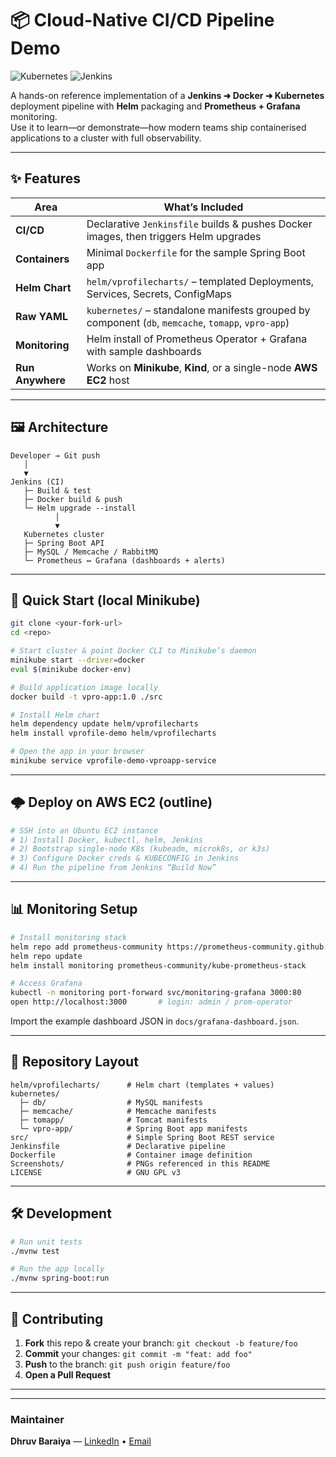 # 📦 Cloud-Native CI/CD Pipeline Demo

![Kubernetes](https://img.shields.io/badge/Kubernetes-%231563ff.svg?logo=kubernetes&logoColor=white)
![Jenkins](https://img.shields.io/badge/Jenkins-%23D24939.svg?logo=jenkins&logoColor=white)

A hands-on reference implementation of a **Jenkins ➜ Docker ➜ Kubernetes** deployment pipeline with **Helm** packaging and **Prometheus + Grafana** monitoring.  
Use it to learn—or demonstrate—how modern teams ship containerised applications to a cluster with full observability.

---

## ✨ Features

| Area            | What’s Included                                                                                               |
| --------------- | -------------------------------------------------------------------------------------------------------------- |
| **CI/CD**       | Declarative `Jenkinsfile` builds & pushes Docker images, then triggers Helm upgrades                           |
| **Containers**  | Minimal `Dockerfile` for the sample Spring Boot app                                                            |
| **Helm Chart**  | `helm/vprofilecharts/` – templated Deployments, Services, Secrets, ConfigMaps                                  |
| **Raw YAML**    | `kubernetes/` – standalone manifests grouped by component (`db`, `memcache`, `tomapp`, `vpro-app`)            |
| **Monitoring**  | Helm install of Prometheus Operator + Grafana with sample dashboards                                           |
| **Run Anywhere**| Works on **Minikube**, **Kind**, or a single-node **AWS EC2** host                                             |

---

## 🖼️ Architecture

```
Developer → Git push
   │
   ▼
Jenkins (CI)
   ├─ Build & test
   ├─ Docker build & push
   └─ Helm upgrade --install
          │
          ▼
   Kubernetes cluster
   ├─ Spring Boot API
   ├─ MySQL / Memcache / RabbitMQ
   └─ Prometheus ↔ Grafana (dashboards + alerts)
```



---

## 🚀 Quick Start (local Minikube)

```bash
git clone <your-fork-url>
cd <repo>

# Start cluster & point Docker CLI to Minikube’s daemon
minikube start --driver=docker
eval $(minikube docker-env)

# Build application image locally
docker build -t vpro-app:1.0 ./src

# Install Helm chart
helm dependency update helm/vprofilecharts
helm install vprofile-demo helm/vprofilecharts

# Open the app in your browser
minikube service vprofile-demo-vproapp-service
```

---

## 🌩️ Deploy on AWS EC2 (outline)

```bash
# SSH into an Ubuntu EC2 instance
# 1) Install Docker, kubectl, helm, Jenkins
# 2) Bootstrap single-node K8s (kubeadm, microk8s, or k3s)
# 3) Configure Docker creds & KUBECONFIG in Jenkins
# 4) Run the pipeline from Jenkins “Build Now”
```



---

## 📊 Monitoring Setup

```bash
# Install monitoring stack
helm repo add prometheus-community https://prometheus-community.github.io/helm-charts
helm repo update
helm install monitoring prometheus-community/kube-prometheus-stack

# Access Grafana
kubectl -n monitoring port-forward svc/monitoring-grafana 3000:80
open http://localhost:3000       # login: admin / prom-operator
```

Import the example dashboard JSON in `docs/grafana-dashboard.json`.

---

## 📁 Repository Layout

```
helm/vprofilecharts/      # Helm chart (templates + values)
kubernetes/
  ├─ db/                  # MySQL manifests
  ├─ memcache/            # Memcache manifests
  ├─ tomapp/              # Tomcat manifests
  └─ vpro-app/            # Spring Boot app manifests
src/                      # Simple Spring Boot REST service
Jenkinsfile               # Declarative pipeline
Dockerfile                # Container image definition
Screenshots/              # PNGs referenced in this README
LICENSE                   # GNU GPL v3
```

---

## 🛠️ Development

```bash
# Run unit tests
./mvnw test

# Run the app locally
./mvnw spring-boot:run
```

---

## 🤝 Contributing

1. **Fork** this repo & create your branch: `git checkout -b feature/foo`  
2. **Commit** your changes: `git commit -m "feat: add foo"`  
3. **Push** to the branch: `git push origin feature/foo`  
4. **Open a Pull Request**

---



---

### Maintainer

**Dhruv Baraiya** — [LinkedIn](https://www.linkedin.com/in/dhruvbaraiya27) • [Email](mailto:baraiya.d@northeastern.edu)
